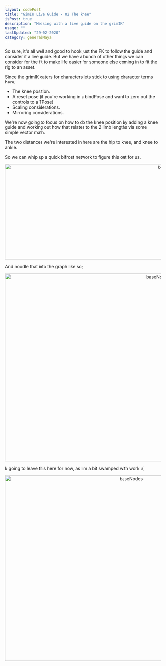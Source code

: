 ```yaml
---
layout: codePost
title: "GimIK Live Guide - 02 The knee"
isPost: true
description: "Messing with a live guide on the grimIK"
usage: ""
lastUpdated: "29-02-2020"
category: generalMaya
---
```


So sure, it's all well and good to hook just the FK to follow the guide and consider it a live guide. But we have a bunch
of other things we can consider for the fit to make life easier for someone else coming in to fit the rig to an asset.

Since the grimIK caters for characters lets stick to using character terms here;

- The knee position.
- A reset pose (if you're working in a bindPose and want to zero out the controls to a TPose)
- Scaling considerations.
- Mirroring considerations.


We're now going to focus on how to do the knee position by adding a knee guide and working out how that relates to the
2 limb lengths via some simple vector math.

The two distances we're interested in here are the hip to knee, and knee to ankle.

So we can whip up a quick bifrost network to figure this out for us.

<center><img src="http://anim83d.com/images/examples/bf_lenVec.png" alt="baseNodes" width="1048" height="310"></center>

And noodle that into the graph like so;

<center><img src="http://anim83d.com/images/examples/bf_lenVecNoodled.png" alt="baseNodes" width="973" height="609"></center>


k going to leave this here for now, as I'm a bit swamped with work :(

<center><img src="http://anim83d.com/images/examples/liveGuide.gif" alt="baseNodes" width="800" height="600"></center>
